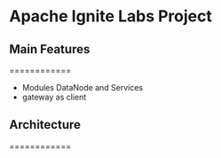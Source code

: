 # Apache Ignite Labs Project

## Main Features
============
* Modules DataNode and Services
* gateway as client

## Architecture
============
